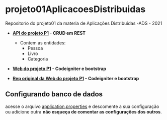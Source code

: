 # projeto01AplicacoesDistribuidas
Repositorío do projeto01 da materia de Aplicações Distribuídas -ADS - 2021 

* **[API do  projeto P1](https://github.com/pedro-ibs/projeto01AplicacoesDistribuidas/tree/main/apiAcervo) - CRUD em REST**
    * Contem as entidades:
        * Pessoa
        * Livro
        * Categoria


* **[Web do  projeto P1](https://github.com/pedro-ibs/projeto01AplicacoesDistribuidas/tree/main/web) - Codeigniter e bootstrap**
* **[Rep original da Web do  projeto P1](https://github.com/BuriedBullet/Acervo) - Codeigniter e bootstrap**


## **Configurando banco de dados**

acesse o arquivo [application.properties](https://github.com/pedro-ibs/projeto01AplicacoesDistribuidas/blob/main/apiAcervo/src/main/resources/application.properties) e descomente a sua configuração ou
adicione outra **não esqueça de comentar as configurações dos outros**.
